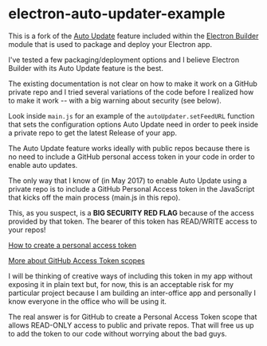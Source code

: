 # electron-auto-updater-example

This is a fork of the [Auto Update](https://github.com/electron-userland/electron-builder/wiki/Auto-Update) feature included within the [Electron Builder](https://github.com/electron-userland/electron-builder) module that is used to package and deploy your Electron app.

I've tested a few packaging/deployment options and I believe Electron Builder with its Auto Update feature is the best.

The existing documentation is not clear on how to make it work on a GitHub private repo and I tried several variations of the code before I realized how to make it work -- with a big warning about security (see below).

Look inside `main.js` for an example of the `autoUpdater.setFeedURL` function that sets the configuration options Auto Update need in order to peek inside a private repo to get the latest Release of your app.

The Auto Update feature works ideally with public repos because there is no need to include a GitHub personal access token in your code in order to enable auto updates.

The only way that I know of (in May 2017) to enable Auto Update using a private repo is to include a GitHub Personal Access token in the JavaScript that kicks off the main process (main.js in this repo).

This, as you suspect, is a **BIG SECURITY RED FLAG** because of the access provided by that token.  The bearer of this token has READ/WRITE access to your repos!

[How to create a personal access token](https://help.github.com/articles/creating-a-personal-access-token-for-the-command-line/)

[More about GitHub Access Token scopes](https://developer.github.com/v3/oauth/#scopes)

I will be thinking of creative ways of including this token in my app without exposing it in plain text but, for now, this is an acceptable risk for my particular project because I am building an inter-office app and personally I know everyone in the office who will be using it.

The real answer is for GitHub to create a Personal Access Token scope that allows READ-ONLY access to public and private repos.  That will free us up to add the token to our code without worrying about the bad guys.  